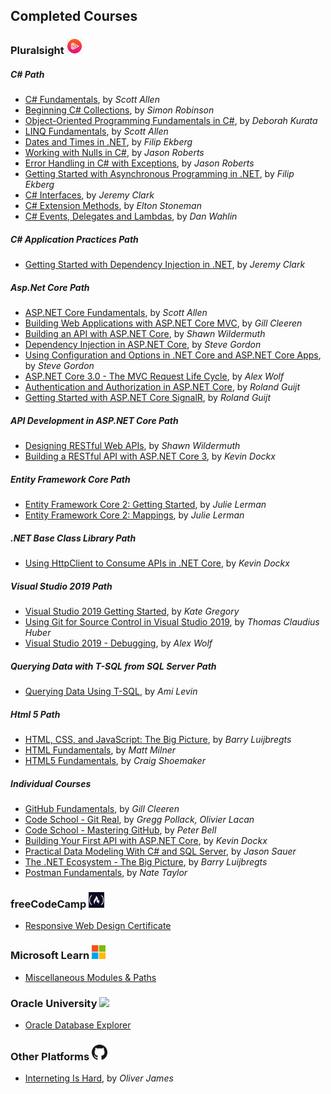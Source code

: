   
    


## Completed Courses

### Pluralsight <img src="img/pluralsight.png" width="25">
##### C# Path
* [C# Fundamentals](https://www.pluralsight.com/courses/csharp-fundamentals-dev), by *Scott Allen*
* [Beginning C# Collections](https://www.pluralsight.com/courses/csharp-collections-beginning), by *Simon Robinson*
* [Object-Oriented Programming Fundamentals in C#](https://www.pluralsight.com/courses/object-oriented-programming-fundamentals-csharp), by *Deborah Kurata*
* [LINQ Fundamentals](https://www.pluralsight.com/courses/linq-fundamentals-csharp-6), by *Scott Allen*
* [Dates and Times in .NET](https://www.pluralsight.com/courses/dotnet-dates-times), by *Filip Ekberg*
* [Working with Nulls in C#](https://www.pluralsight.com/courses/working-with-nulls-csharp), by *Jason Roberts*
* [Error Handling in C# with Exceptions](https://www.pluralsight.com/courses/c-sharp-error-handling-exceptions), by *Jason Roberts*
* [Getting Started with Asynchronous Programming in .NET](https://www.pluralsight.com/courses/getting-started-with-asynchronous-programming-dotnet), by *Filip Ekberg*
* [C# Interfaces](https://www.pluralsight.com/courses/using-csharp-interfaces), by *Jeremy Clark*
* [C# Extension Methods](https://www.pluralsight.com/courses/c-sharp-extension-methods), by *Elton Stoneman*
* [C# Events, Delegates and Lambdas](https://www.pluralsight.com/courses/csharp-events-delegates), by *Dan Wahlin*

##### C# Application Practices Path
* [Getting Started with Dependency Injection in .NET](https://www.pluralsight.com/courses/using-dependency-injection-on-ramp), by *Jeremy Clark*


##### Asp​.​Net Core Path
* [ASP.NET Core Fundamentals](https://www.pluralsight.com/courses/aspnet-core-fundamentals), by *Scott Allen*
* [Building Web Applications with ASP.NET Core MVC](https://www.pluralsight.com/courses/building-aspdotnet-core-mvc-web-applications), by *Gill Cleeren*
* [Building an API with ASP.NET Core](https://www.pluralsight.com/courses/building-api-aspdotnet-core), by *Shawn Wildermuth*
* [Dependency Injection in ASP.NET Core](https://www.pluralsight.com/courses/aspdotnet-core-dependency-injection), by *Steve Gordon*
* [Using Configuration and Options in .NET Core and ASP.NET Core Apps](https://www.pluralsight.com/courses/dotnet-core-aspnet-core-configuration-options), by *Steve Gordon*
* [ASP.NET Core 3.0 - The MVC Request Life Cycle](https://www.pluralsight.com/courses/aspnet-core-3-mvc-request-life-cycle), by *Alex Wolf*
* [Authentication and Authorization in ASP.NET Core](https://www.pluralsight.com/courses/authentication-authorization-aspnet-core), by *Roland Guijt*
* [Getting Started with ASP.NET Core SignalR](https://www.pluralsight.com/courses/aspdotnet-core-signalr-getting-started), by *Roland Guijt*

##### API Development in ASP.NET Core Path
* [Designing RESTful Web APIs](https://www.pluralsight.com/courses/designing-restful-web-apis), by *Shawn Wildermuth*
* [Building a RESTful API with ASP.NET Core 3](https://www.pluralsight.com/courses/asp-dot-net-core-3-restful-api-building), by *Kevin Dockx*

##### Entity Framework Core Path
* [Entity Framework Core 2: Getting Started](https://www.pluralsight.com/courses/entity-framework-core-2-getting-started), by *Julie Lerman*
* [Entity Framework Core 2: Mappings](https://www.pluralsight.com/courses/e-f-core-2-beyond-the-basics-mappings), by *Julie Lerman*

##### ​.​NET Base Class Library Path
* [Using HttpClient to Consume APIs in .NET Core](https://www.pluralsight.com/courses/httpclient-consume-apis-dotnet-core), by *Kevin Dockx*

##### Visual Studio 2019 Path
* [Visual Studio 2019 Getting Started](https://www.pluralsight.com/courses/visual-studio-2019-getting-started), by *Kate Gregory*
* [Using Git for Source Control in Visual Studio 2019](https://www.pluralsight.com/courses/using-git-source-control-visual-studio), by *Thomas Claudius Huber*
* [Visual Studio 2019 - Debugging](https://www.pluralsight.com/courses/debugging-visual-studio-2019), by *Alex Wolf*

##### Querying Data with T-SQL from SQL Server Path
* [Querying Data Using T-SQL](https://www.pluralsight.com/courses/querying-data-using-tsql), by *Ami Levin*

##### Html 5 Path
* [HTML, CSS, and JavaScript: The Big Picture](https://www.pluralsight.com/courses/html-css-javascript-big-picture), by *Barry Luijbregts*
* [HTML Fundamentals](https://www.pluralsight.com/courses/html-fundamentals), by *Matt Milner*
* [HTML5 Fundamentals](https://www.pluralsight.com/courses/html5-fundamentals), by *Craig Shoemaker*

##### Individual Courses
* [GitHub Fundamentals](https://www.pluralsight.com/courses/github-fundamentals), by *Gill Cleeren*
* [Code School - Git Real](https://www.pluralsight.com/courses/code-school-git-real), by *Gregg Pollack, Olivier Lacan*
* [Code School - Mastering GitHub](https://www.pluralsight.com/courses/code-school-mastering-github), by *Peter Bell*
* [Building Your First API with ASP.NET Core](https://www.pluralsight.com/courses/asp-dotnet-core-api-building-first), by *Kevin Dockx*
* [Practical Data Modeling With C# and SQL Server](https://www.pluralsight.com/courses/practical-data-modeling-csharp-sql-server), by *Jason Sauer*
* [The .NET Ecosystem - The Big Picture](https://www.pluralsight.com/courses/dotnet-ecosystem-big-picture), by *Barry Luijbregts*
* [Postman Fundamentals](https://www.pluralsight.com/courses/postman-fundamentals), by *Nate Taylor*


### freeCodeCamp <img src="img/freecodecamp.png" width="25">
* [Responsive Web Design Certificate](https://www.freecodecamp.org/certification/cepur/responsive-web-design)


### Microsoft Learn <img src="img/microsoft.png" width="22">
* [Miscellaneous Modules & Paths](https://docs.microsoft.com/en-us/users/cepur-4055/)

### Oracle University <img src="https://2.bp.blogspot.com/-svM3BtZiMnw/WzXu3F1NqII/AAAAAAAAABg/gUTdLo2qj5Y4E92AZXvQ4NCodD7PvNw8wCLcBGAs/s320/Oracle-Logo-Vector.png" width="30">
* [Oracle Database Explorer](https://learn.oracle.com/ols/learning-path/oracle-database-explorer/38560/79873)


### Other Platforms <img src="img/github.png" width="25">
* [Interneting Is Hard](https://www.internetingishard.com/), by *Oliver James*

